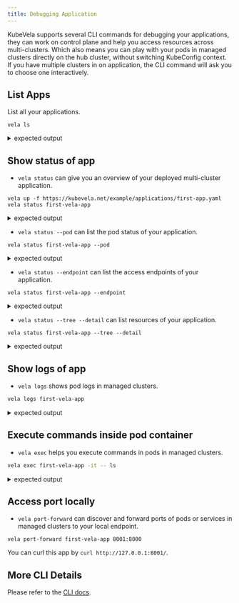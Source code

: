 ```yaml
---
title: Debugging Application
---
```


KubeVela supports several CLI commands for debugging your applications, they can work on control plane and help you access resources across multi-clusters. Which also means you can play with your pods in managed clusters directly on the hub cluster, without switching KubeConfig context. If you have multiple clusters in on application, the CLI command will ask you to choose one interactively.

## List Apps

List all your applications.

```
vela ls
```

<details>
<summary>expected output</summary>
```
APP          	COMPONENT   	TYPE      	TRAITS 	PHASE             	HEALTHY	STATUS                                                      	CREATED-TIME
war          	war         	java-war  	       	running           	healthy	Ready:1/1                                                   	2022-09-30 17:32:29 +0800 CST
ck-instance  	ck-instance 	clickhouse	       	running           	healthy	                                                            	2022-09-30 17:38:13 +0800 CST
kubecon-demo 	hello-world 	java-war  	gateway	running           	healthy	Ready:1/1                                                   	2022-10-08 11:32:47 +0800 CST
ck-app       	my-ck       	clickhouse	gateway	running           	healthy	Host not specified, visit the cluster or load balancer in   	2022-10-08 17:55:20 +0800 CST
             	            	          	       	                  	       	front of the cluster with IP: 47.251.8.82
demo2        	catalog     	java-war  	       	workflowSuspending	healthy	Ready:1/1                                                   	2022-10-08 16:22:11 +0800 CST
├─           	customer    	java-war  	       	workflowSuspending	healthy	Ready:1/1                                                   	2022-10-08 16:22:11 +0800 CST
└─           	order-web   	java-war  	gateway	workflowSuspending	healthy	Ready:1/1                                                   	2022-10-08 16:22:11 +0800 CST
kubecon-demo2	hello-world2	java-war  	gateway	workflowSuspending	healthy	Ready:1/1                                                   	2022-10-08 11:48:41 +0800 CST
```
</details>

## Show status of app

- `vela status` can give you an overview of your deployed multi-cluster application.

```
vela up -f https://kubevela.net/example/applications/first-app.yaml
vela status first-vela-app
```

<details>
<summary>expected output</summary>

```
About:

  Name:      	first-vela-app
  Namespace: 	default
  Created at:	2022-10-09 12:10:30 +0800 CST
  Status:    	workflowSuspending

Workflow:

  mode: StepByStep
  finished: false
  Suspend: true
  Terminated: false
  Steps
  - id: g1jtl5unra
    name: deploy2default
    type: deploy
    phase: succeeded
    message:
  - id: 6cq88ufzq5
    name: manual-approval
    type: suspend
    phase: running
    message:

Services:

  - Name: express-server
    Cluster: local  Namespace: default
    Type: webservice
    Healthy Ready:1/1
    Traits:
      ✅ scaler
```

</details>

- `vela status --pod` can list the pod status of your application.

```
vela status first-vela-app --pod
```

<details>
<summary>expected output</summary>

```
CLUSTER	COMPONENT     	POD NAME                      	NAMESPACE	PHASE  	CREATE TIME         	REVISION	HOST
local  	express-server	express-server-b768d95b7-qnwb4	default  	Running	2022-10-09T04:10:31Z	        	izrj9f9wodrsepwyb9mcetz
```

</details>

- `vela status --endpoint` can list the access endpoints of your application.

```
vela status first-vela-app --endpoint
```

<details>
<summary>expected output</summary>

```
Please access first-vela-app from the following endpoints:
+---------+----------------+--------------------------------+-----------------------------+-------+
| CLUSTER |   COMPONENT    |    REF(KIND/NAMESPACE/NAME)    |          ENDPOINT           | INNER |
+---------+----------------+--------------------------------+-----------------------------+-------+
| local   | express-server | Service/default/express-server | express-server.default:8000 | true  |
+---------+----------------+--------------------------------+-----------------------------+-------+
```

</details>

- `vela status --tree --detail` can list resources of your application.

```
vela status first-vela-app --tree --detail
```

<details>
<summary>expected output</summary>

```
CLUSTER       NAMESPACE     RESOURCE                  STATUS    APPLY_TIME          DETAIL
local     ─── default   ─┬─ Service/express-server    updated   2022-10-09 12:10:30 Type: ClusterIP  Cluster-IP: 10.43.212.235  External-IP: <none>  Port(s): 8000/TCP  Age: 6m44s
                         └─ Deployment/express-server updated   2022-10-09 12:10:30 Ready: 1/1  Up-to-date: 1  Available: 1  Age: 6m44s
```

</details>

## Show logs of app

- `vela logs` shows pod logs in managed clusters.

```bash
vela logs first-vela-app
```

<details>
<summary>expected output</summary>

```
+ express-server-b768d95b7-qnwb4 › express-server
express-server 2022-10-09T12:10:33.785549770+08:00 httpd started
```

</details>

## Execute commands inside pod container

- `vela exec` helps you execute commands in pods in managed clusters.

```bash
vela exec first-vela-app -it -- ls
```

<details>
<summary>expected output</summary>

```
bin   dev   etc   home  proc  root  sys   tmp   usr   var   www
```

</details>

## Access port locally

- `vela port-forward` can discover and forward ports of pods or services in managed clusters to your local endpoint. 

```
vela port-forward first-vela-app 8001:8000
```

You can curl this app by `curl http://127.0.0.1:8001/`.

## More CLI Details

Please refer to the [CLI docs](../cli/vela.md).